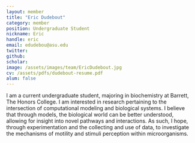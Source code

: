 ```yaml
---
layout: member
title: "Eric Dudebout"
category: member 
position: Undergraduate Student
nickname: Eric
handle: eric
email: edudebou@asu.edu
twitter: 
github: 
scholar: 
image: /assets/images/team/EricDudebout.jpg
cv: /assets/pdfs/dudebout-resume.pdf
alum: false
---
```

I am a current undergraduate student, majoring in biochemistry at Barrett, The Honors College. I am interested in research pertaining to the intersection of computational modeling and biological systems. I believe that through models, the biological world can be better understood, allowing for insight into novel pathways and interactions. As such, I hope, through experimentation and the collecting and use of data, to investigate the mechanisms of motility and stimuli perception within microorganisms.